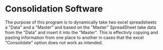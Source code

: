 # Consolidation Software
The purpose of this program is to dynamically take two excel spreadsheets a "Data" and a "Master" and based on the "Master" SpreadSheet take data from the "Data" and insert it into the "Master". This is effectivly copying and pasting information from one place to another in cases that the excel "Consolidate" option does not work as intended.
